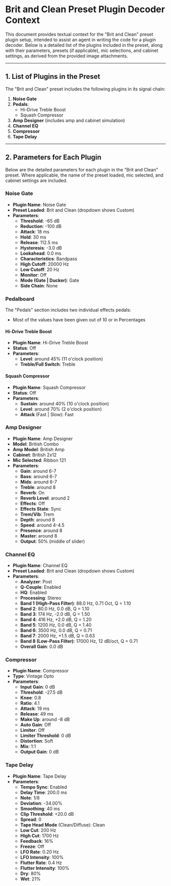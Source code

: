 # Brit and Clean Preset Plugin Decoder Context

This document provides textual context for the "Brit and Clean" preset plugin setup, intended to assist an agent in writing the code for a plugin decoder. Below is a detailed list of the plugins included in the preset, along with their parameters, presets (if applicable), mic selections, and cabinet settings, as derived from the provided image attachments.

---

## 1. List of Plugins in the Preset

The "Brit and Clean" preset includes the following plugins in its signal chain:

1. **Noise Gate**
2. **Pedals**:
    - Hi-Drive Treble Boost
    - Squash Compressor
3. **Amp Designer** (includes amp and cabinet simulation)
4. **Channel EQ**
5. **Compressor**
6. **Tape Delay**

---

## 2. Parameters for Each Plugin

Below are the detailed parameters for each plugin in the "Brit and Clean" preset. Where applicable, the name of the preset loaded, mic selected, and cabinet settings are included.

### Noise Gate

-   **Plugin Name**: Noise Gate
-   **Preset Loaded**: Brit and Clean (dropdown shows Custom)
-   **Parameters**:
    -   **Threshold**: -65 dB
    -   **Reduction**: -100 dB
    -   **Attack**: 18 ms
    -   **Hold**: 30 ms
    -   **Release**: 112.5 ms
    -   **Hysteresis**: -3.0 dB
    -   **Lookahead**: 0.0 ms
    -   **Characteristics**: Bandpass
    -   **High Cutoff**: 20000 Hz
    -   **Low Cutoff**: 20 Hz
    -   **Monitor**: Off
    -   **Mode (Gate | Ducker)**: Gate
    -   **Side Chain**: None

### Pedalboard

The "Pedals" section includes two individual effects pedals:

-   Most of the values have been given out of 10 or in Percentages

#### Hi-Drive Treble Boost

-   **Plugin Name**: Hi-Drive Treble Boost
-   **Status**: Off
-   **Parameters**:
    -   **Level**: around 45% (11 o'clock position)
    -   **Treble/Full Switch**: Treble

#### Squash Compressor

-   **Plugin Name**: Squash Compressor
-   **Status**: Off
-   **Parameters**:
    -   **Sustain**: around 40% (10 o'clock position)
    -   **Level**: around 70% (2 o'clock position)
    -   **Attack** (Fast | Slow): Fast

### Amp Designer

-   **Plugin Name**: Amp Designer
-   **Model**: British Combo
-   **Amp Model**: British Amp
-   **Cabinet**: British 2x12
-   **Mic Selected**: Ribbon 121
-   **Parameters**:
    -   **Gain**: around 6-7
    -   **Bass**: around 6-7
    -   **Mids**: around 6-7
    -   **Treble**: around 8
    -   **Reverb**: On
    -   **Reverb Level**: around 2
    -   **Effects**: Off
    -   **Effects State**: Sync
    -   **Trem/Vib**: Trem
    -   **Depth**: around 8
    -   **Speed**: around 4-4.5
    -   **Presence**: around 8
    -   **Master**: around 8
    -   **Output**: 50% (middle of slider)

### Channel EQ

-   **Plugin Name**: Channel EQ
-   **Preset Loaded**: Brit and Clean (dropdown shows Custom)
-   **Parameters**:
    -   **Analyzer**: Post
    -   **Q-Couple**: Enabled
    -   **HQ**: Enabled
    -   **Processing**: Stereo
    -   **Band 1 (High-Pass Filter)**: 88.0 Hz, 0.71 Oct, Q = 1.10
    -   **Band 2**: 80.0 Hz, 0.0 dB, Q = 1.10
    -   **Band 3**: 174 Hz, -2.0 dB, Q = 1.50
    -   **Band 4**: 416 Hz, +2.0 dB, Q = 1.20
    -   **Band 5**: 1200 Hz, 0.0 dB, Q = 1.40
    -   **Band 6**: 3500 Hz, 0.0 dB, Q = 0.71
    -   **Band 7**: 2000 Hz, +1.5 dB, Q = 0.63
    -   **Band 8 (Low-Pass Filter)**: 17000 Hz, 12 dB/oct, Q = 0.71
    -   **Overall Gain**: 0.0 dB

### Compressor

-   **Plugin Name**: Compressor
-   **Type**: Vintage Opto
-   **Parameters**:
    -   **Input Gain**: 0 dB
    -   **Threshold**: -27.5 dB
    -   **Knee**: 0.8
    -   **Ratio**: 4.1
    -   **Attack**: 19 ms
    -   **Release**: 49 ms
    -   **Make Up**: around -8 dB
    -   **Auto Gain**: Off
    -   **Limiter**: Off
    -   **Limiter Threshold**: 0 dB
    -   **Distortion**: Soft
    -   **Mix**: 1:1
    -   **Output Gain**: 0 dB

### Tape Delay

-   **Plugin Name**: Tape Delay
-   **Parameters**:
    -   **Tempo Sync**: Enabled
    -   **Delay Time**: 200.0 ms
    -   **Note**: 1/8
    -   **Deviation**: -34.00%
    -   **Smoothing**: 40 ms
    -   **Clip Threshold**: +20.0 dB
    -   **Spread**: 0
    -   **Tape Head Mode** (Clean/Diffuse): Clean
    -   **Low Cut**: 200 Hz
    -   **High Cut**: 1700 Hz
    -   **Feedback**: 16%
    -   **Freeze**: Off
    -   **LFO Rate**: 0.20 Hz
    -   **LFO Intensity**: 100%
    -   **Flutter Rate**: 0.4 Hz
    -   **Flutter Intensity**: 100%
    -   **Dry**: 80%
    -   **Wet**: 21%
